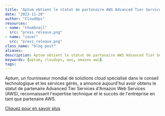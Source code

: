 ```yaml
---
title: "Aptum obtient le statut de partenaire AWS Advanced Tier Services"
date: "2023-11-28"
author: "CloudOps"
resources:
- name: "thumbnail"
  src: "press_release.png"
- name: "cover"
  src: "press_release.png"
class_name: "blog post"
aliases:
description: Aptum obtient le statut de partenaire AWS Advanced Tier Services.
keywords: {aptum, cloudops, aws, amazon aws}
tags:
---
```


Aptum, un fournisseur mondial de solutions cloud spécialisé dans le conseil technologique et les services gérés, a annoncé aujourd'hui avoir obtenu le statut de partenaire Advanced Tier Services d'Amazon Web Services (AWS), reconnaissant l'expertise technique et le succès de l'entreprise en tant que partenaire AWS.

<a href="https://aptum.com/newsroom/aptum-attains-aws-advanced-tier-services-partner-status/" target="_blank">Cliquez pour en savoir plus</a>